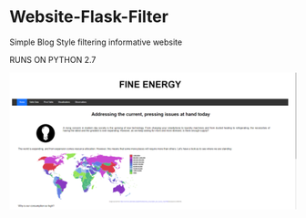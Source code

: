 # Website-Flask-Filter
Simple Blog Style filtering informative website

RUNS ON PYTHON 2.7

![Logo](sampleimages/Front.png)
